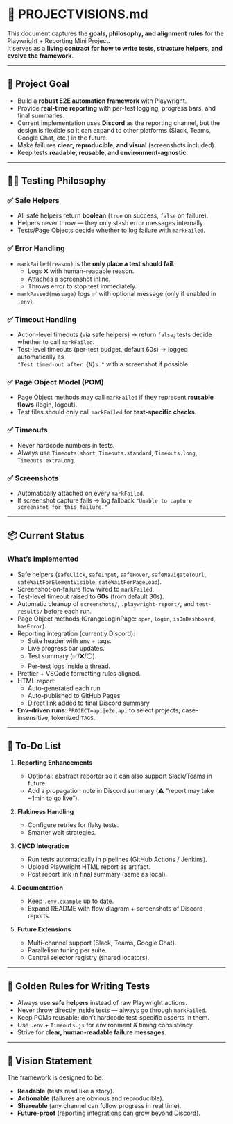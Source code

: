 # 🌟 PROJECTVISIONS.md

This document captures the **goals, philosophy, and alignment rules** for the Playwright + Reporting Mini Project.  
It serves as a **living contract for how to write tests, structure helpers, and evolve the framework**.

---

## 🎯 Project Goal

- Build a **robust E2E automation framework** with Playwright.
- Provide **real-time reporting** with per-test logging, progress bars, and final summaries.
- Current implementation uses **Discord** as the reporting channel, but the design is flexible so it can expand to other platforms (Slack, Teams, Google Chat, etc.) in the future.
- Make failures **clear, reproducible, and visual** (screenshots included).
- Keep tests **readable, reusable, and environment-agnostic**.

---

## 🧑‍💻 Testing Philosophy

### ✅ Safe Helpers

- All safe helpers return **boolean** (`true` on success, `false` on failure).
- Helpers never throw — they only stash error messages internally.
- Tests/Page Objects decide whether to log failure with `markFailed`.

### ✅ Error Handling

- `markFailed(reason)` is the **only place a test should fail**.
  - Logs ❌ with human-readable reason.
  - Attaches a screenshot inline.
  - Throws error to stop test immediately.
- `markPassed(message)` logs ✅ with optional message (only if enabled in `.env`).

### ✅ Timeout Handling

- Action-level timeouts (via safe helpers) → return `false`; tests decide whether to call `markFailed`.
- Test-level timeouts (per-test budget, default 60s) → logged automatically as  
  `"Test timed-out after {N}s."` with a screenshot if possible.

### ✅ Page Object Model (POM)

- Page Object methods may call `markFailed` if they represent **reusable flows** (login, logout).
- Test files should only call `markFailed` for **test-specific checks**.

### ✅ Timeouts

- Never hardcode numbers in tests.
- Always use `Timeouts.short`, `Timeouts.standard`, `Timeouts.long`, `Timeouts.extraLong`.

### ✅ Screenshots

- Automatically attached on every `markFailed`.
- If screenshot capture fails → log fallback `"Unable to capture screenshot for this failure."`

---

## 📦 Current Status

### What’s Implemented

- Safe helpers (`safeClick`, `safeInput`, `safeHover`, `safeNavigateToUrl`, `safeWaitForElementVisible`, `safeWaitForPageLoad`).
- Screenshot-on-failure flow wired to `markFailed`.
- Test-level timeout raised to **60s** (from default 30s).
- Automatic cleanup of `screenshots/`, `.playwright-report/`, and `test-results/` before each run.
- Page Object methods (OrangeLoginPage: `open`, `login`, `isOnDashboard`, `hasError`).
- Reporting integration (currently Discord):
  - Suite header with env + tags.
  - Live progress bar updates.
  - Test summary (✅/❌/⚪).
  - Per-test logs inside a thread.
- Prettier + VSCode formatting rules aligned.
- HTML report:
  - Auto-generated each run
  - Auto-published to GitHub Pages
  - Direct link added to final Discord summary
- **Env-driven runs**: `PROJECT=api|e2e,api` to select projects; case-insensitive, tokenized `TAGS`.

---

## 📝 To-Do List

1. **Reporting Enhancements**
   - Optional: abstract reporter so it can also support Slack/Teams in future.
   - Add a propagation note in Discord summary (⚠️ “report may take ~1min to go live”).

2. **Flakiness Handling**
   - Configure retries for flaky tests.
   - Smarter wait strategies.

3. **CI/CD Integration**
   - Run tests automatically in pipelines (GitHub Actions / Jenkins).
   - Upload Playwright HTML report as artifact.
   - Post report link in final summary (same as local).

4. **Documentation**
   - Keep `.env.example` up to date.
   - Expand README with flow diagram + screenshots of Discord reports.

5. **Future Extensions**
   - Multi-channel support (Slack, Teams, Google Chat).
   - Parallelism tuning per suite.
   - Central selector registry (shared locators).

---

## 📖 Golden Rules for Writing Tests

- Always use **safe helpers** instead of raw Playwright actions.
- Never throw directly inside tests — always go through `markFailed`.
- Keep POMs reusable; don’t hardcode test-specific asserts in them.
- Use `.env` + `Timeouts.js` for environment & timing consistency.
- Strive for **clear, human-readable failure messages**.

---

## 📌 Vision Statement

The framework is designed to be:

- **Readable** (tests read like a story).
- **Actionable** (failures are obvious and reproducible).
- **Shareable** (any channel can follow progress in real time).
- **Future-proof** (reporting integrations can grow beyond Discord).
